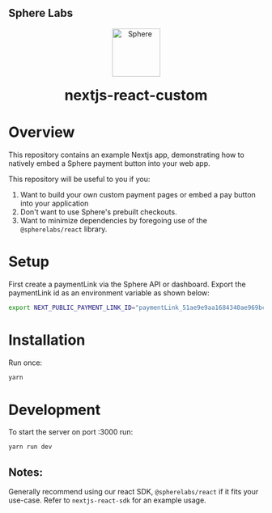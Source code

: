 ## Sphere Labs

<div align="center">
    <a>
        <img alt="Sphere" src="https://avatars.githubusercontent.com/u/109333730?s=200&v=4" width="95"/>
    </a>
  <h1 style="margin-top:20px;">nextjs-react-custom</h1>
</div>

# Overview

This repository contains an example Nextjs app, demonstrating how to natively embed a Sphere payment button into your web app.

This repository will be useful to you if you:

1. Want to build your own custom payment pages or embed a pay button into your application
1. Don't want to use Sphere's prebuilt checkouts.
1. Want to minimize dependencies by foregoing use of the `@spherelabs/react` library.

# Setup

First create a paymentLink via the Sphere API or dashboard. Export the paymentLink id as an environment variable as shown below:

```bash
export NEXT_PUBLIC_PAYMENT_LINK_ID="paymentLink_51ae9e9aa1684340ae969bc1b23f540d"
```

# Installation

Run once:

```bash
yarn
```

# Development

To start the server on port :3000 run:

```bash
yarn run dev
```

## Notes:

Generally recommend using our react SDK, `@spherelabs/react` if it fits your use-case. Refer to `nextjs-react-sdk` for an example usage.
